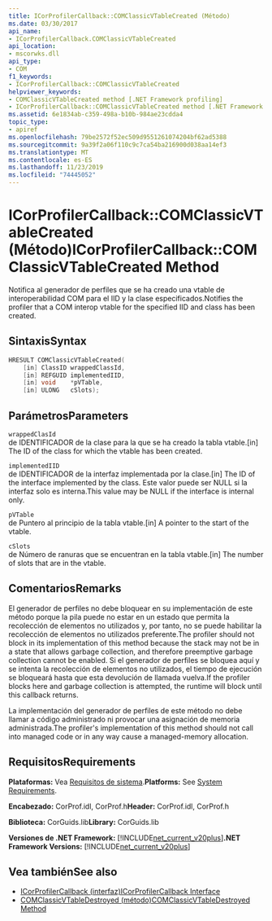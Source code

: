 ```yaml
---
title: ICorProfilerCallback::COMClassicVTableCreated (Método)
ms.date: 03/30/2017
api_name:
- ICorProfilerCallback.COMClassicVTableCreated
api_location:
- mscorwks.dll
api_type:
- COM
f1_keywords:
- ICorProfilerCallback::COMClassicVTableCreated
helpviewer_keywords:
- COMClassicVTableCreated method [.NET Framework profiling]
- ICorProfilerCallback::COMClassicVTableCreated method [.NET Framework profiling]
ms.assetid: 6e1834ab-c359-498a-b10b-984ae23cdda4
topic_type:
- apiref
ms.openlocfilehash: 79be2572f52ec509d9551261074204bf62ad5388
ms.sourcegitcommit: 9a39f2a06f110c9c7ca54ba216900d038aa14ef3
ms.translationtype: MT
ms.contentlocale: es-ES
ms.lasthandoff: 11/23/2019
ms.locfileid: "74445052"
---
```

# <a name="icorprofilercallbackcomclassicvtablecreated-method"></a><span data-ttu-id="f3a2e-102">ICorProfilerCallback::COMClassicVTableCreated (Método)</span><span class="sxs-lookup"><span data-stu-id="f3a2e-102">ICorProfilerCallback::COMClassicVTableCreated Method</span></span>
<span data-ttu-id="f3a2e-103">Notifica al generador de perfiles que se ha creado una vtable de interoperabilidad COM para el IID y la clase especificados.</span><span class="sxs-lookup"><span data-stu-id="f3a2e-103">Notifies the profiler that a COM interop vtable for the specified IID and class has been created.</span></span>  
  
## <a name="syntax"></a><span data-ttu-id="f3a2e-104">Sintaxis</span><span class="sxs-lookup"><span data-stu-id="f3a2e-104">Syntax</span></span>  
  
```cpp  
HRESULT COMClassicVTableCreated(  
    [in] ClassID wrappedClassId,  
    [in] REFGUID implementedIID,  
    [in] void    *pVTable,  
    [in] ULONG   cSlots);  
```  
  
## <a name="parameters"></a><span data-ttu-id="f3a2e-105">Parámetros</span><span class="sxs-lookup"><span data-stu-id="f3a2e-105">Parameters</span></span>  
 `wrappedClasId`  
 <span data-ttu-id="f3a2e-106">de IDENTIFICADOR de la clase para la que se ha creado la tabla vtable.</span><span class="sxs-lookup"><span data-stu-id="f3a2e-106">[in] The ID of the class for which the vtable has been created.</span></span>  
  
 `implementedIID`  
 <span data-ttu-id="f3a2e-107">de IDENTIFICADOR de la interfaz implementada por la clase.</span><span class="sxs-lookup"><span data-stu-id="f3a2e-107">[in] The ID of the interface implemented by the class.</span></span> <span data-ttu-id="f3a2e-108">Este valor puede ser NULL si la interfaz solo es interna.</span><span class="sxs-lookup"><span data-stu-id="f3a2e-108">This value may be NULL if the interface is internal only.</span></span>  
  
 `pVTable`  
 <span data-ttu-id="f3a2e-109">de Puntero al principio de la tabla vtable.</span><span class="sxs-lookup"><span data-stu-id="f3a2e-109">[in] A pointer to the start of the vtable.</span></span>  
  
 `cSlots`  
 <span data-ttu-id="f3a2e-110">de Número de ranuras que se encuentran en la tabla vtable.</span><span class="sxs-lookup"><span data-stu-id="f3a2e-110">[in] The number of slots that are in the vtable.</span></span>  
  
## <a name="remarks"></a><span data-ttu-id="f3a2e-111">Comentarios</span><span class="sxs-lookup"><span data-stu-id="f3a2e-111">Remarks</span></span>  
 <span data-ttu-id="f3a2e-112">El generador de perfiles no debe bloquear en su implementación de este método porque la pila puede no estar en un estado que permita la recolección de elementos no utilizados y, por tanto, no se puede habilitar la recolección de elementos no utilizados preferente.</span><span class="sxs-lookup"><span data-stu-id="f3a2e-112">The profiler should not block in its implementation of this method because the stack may not be in a state that allows garbage collection, and therefore preemptive garbage collection cannot be enabled.</span></span> <span data-ttu-id="f3a2e-113">Si el generador de perfiles se bloquea aquí y se intenta la recolección de elementos no utilizados, el tiempo de ejecución se bloqueará hasta que esta devolución de llamada vuelva.</span><span class="sxs-lookup"><span data-stu-id="f3a2e-113">If the profiler blocks here and garbage collection is attempted, the runtime will block until this callback returns.</span></span>  
  
 <span data-ttu-id="f3a2e-114">La implementación del generador de perfiles de este método no debe llamar a código administrado ni provocar una asignación de memoria administrada.</span><span class="sxs-lookup"><span data-stu-id="f3a2e-114">The profiler's implementation of this method should not call into managed code or in any way cause a managed-memory allocation.</span></span>  
  
## <a name="requirements"></a><span data-ttu-id="f3a2e-115">Requisitos</span><span class="sxs-lookup"><span data-stu-id="f3a2e-115">Requirements</span></span>  
 <span data-ttu-id="f3a2e-116">**Plataformas:** Vea [Requisitos de sistema](../../../../docs/framework/get-started/system-requirements.md).</span><span class="sxs-lookup"><span data-stu-id="f3a2e-116">**Platforms:** See [System Requirements](../../../../docs/framework/get-started/system-requirements.md).</span></span>  
  
 <span data-ttu-id="f3a2e-117">**Encabezado:** CorProf.idl, CorProf.h</span><span class="sxs-lookup"><span data-stu-id="f3a2e-117">**Header:** CorProf.idl, CorProf.h</span></span>  
  
 <span data-ttu-id="f3a2e-118">**Biblioteca:** CorGuids.lib</span><span class="sxs-lookup"><span data-stu-id="f3a2e-118">**Library:** CorGuids.lib</span></span>  
  
 <span data-ttu-id="f3a2e-119">**Versiones de .NET Framework:** [!INCLUDE[net_current_v20plus](../../../../includes/net-current-v20plus-md.md)]</span><span class="sxs-lookup"><span data-stu-id="f3a2e-119">**.NET Framework Versions:** [!INCLUDE[net_current_v20plus](../../../../includes/net-current-v20plus-md.md)]</span></span>  
  
## <a name="see-also"></a><span data-ttu-id="f3a2e-120">Vea también</span><span class="sxs-lookup"><span data-stu-id="f3a2e-120">See also</span></span>

- [<span data-ttu-id="f3a2e-121">ICorProfilerCallback (interfaz)</span><span class="sxs-lookup"><span data-stu-id="f3a2e-121">ICorProfilerCallback Interface</span></span>](../../../../docs/framework/unmanaged-api/profiling/icorprofilercallback-interface.md)
- [<span data-ttu-id="f3a2e-122">COMClassicVTableDestroyed (método)</span><span class="sxs-lookup"><span data-stu-id="f3a2e-122">COMClassicVTableDestroyed Method</span></span>](../../../../docs/framework/unmanaged-api/profiling/icorprofilercallback-comclassicvtabledestroyed-method.md)
